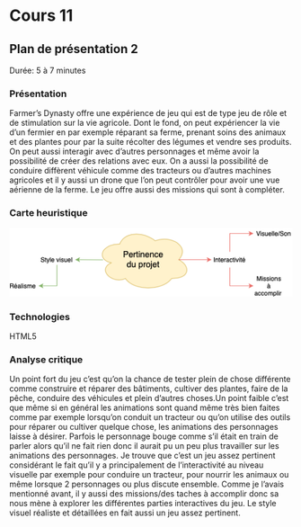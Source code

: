 # Cours 11
## Plan de présentation 2 
Durée: 5 à 7 minutes

### Présentation
Farmer’s Dynasty offre une expérience de jeu qui est de type jeu de rôle et de stimulation sur la vie agricole. Dont le fond, on peut expériencer la vie d’un fermier en par exemple réparant sa ferme, prenant soins des animaux et des plantes pour par la suite récolter des légumes et vendre ses produits. On peut aussi interagir avec d’autres personnages et même avoir la possibilité de créer des relations avec eux. On a aussi la possibilité de conduire diffèrent véhicule comme des tracteurs ou d’autres machines agricoles et il y aussi un drone que l’on peut contrôler pour avoir une vue aérienne de la ferme. Le jeu offre aussi des missions qui sont à compléter. 

### Carte heuristique
![Carte heuristique](images/carte_heuristique_farmers.png)


### Technologies
HTML5

### Analyse critique
Un point fort du jeu c’est qu’on la chance de tester plein de chose différente comme construire et réparer des bâtiments, cultiver des plantes, faire de la pêche, conduire des véhicules et plein d’autres choses.Un point faible c’est que même si en général les animations sont quand même très bien faites comme par exemple lorsqu’on conduit un tracteur ou qu’on utilise des outils pour réparer ou cultiver quelque chose, les animations des personnages laisse à désirer. Parfois le personnage bouge comme s’il était en train de parler alors qu’il ne fait rien donc il aurait pu un peu plus travailler sur les animations des personnages. Je trouve que c’est un jeu assez pertinent considérant le fait qu’il y a principalement de l’interactivité au niveau visuelle par exemple pour conduire un tracteur, pour nourrir les animaux ou même lorsque 2 personnages ou plus discute ensemble. Comme je l’avais mentionné avant, il y aussi des missions/des taches à accomplir donc sa nous mène à explorer les différentes parties interactives du jeu. Le style visuel réaliste et détaillées en fait aussi un jeu assez pertinent.
 
